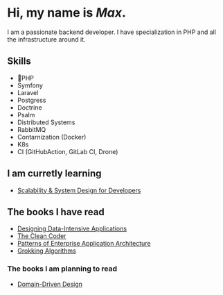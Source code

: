 # Hi, my name is *Max*. 
I am a passionate backend developer. I have specialization in PHP and all the infrastructure around it. 
## Skills
* :elephant:PHP 
* Symfony
* Laravel
* Postgress
* Doctrine
* Psalm
* Distributed Systems
* RabbitMQ
* Contarnization (Docker)
* K8s
* CI (GitHubAction, GitLab CI, Drone)

## I am curretly learning 
* [Scalability & System Design for Developers](https://www.educative.io/path/scalability-system-design)

## The books I have read
* [Designing Data-Intensive Applications](https://www.amazon.com/Designing-Data-Intensive-Applications-Reliable-Maintainable/dp/1449373321)
* [The Clean Coder](https://www.amazon.com/Clean-Coder-Conduct-Professional-Programmers/dp/0137081073)
* [Patterns of Enterprise Application Architecture](https://www.amazon.com/Patterns-Enterprise-Application-Architecture-Martin/dp/0321127420)
* [Grokking Algorithms](https://www.amazon.com/Grokking-Algorithms-illustrated-programmers-curious/dp/1617292230)


### The books I am planning to read
* [Domain-Driven Design](https://www.amazon.com/Domain-Driven-Design-Tackling-Complexity-Software/dp/0321125215)
